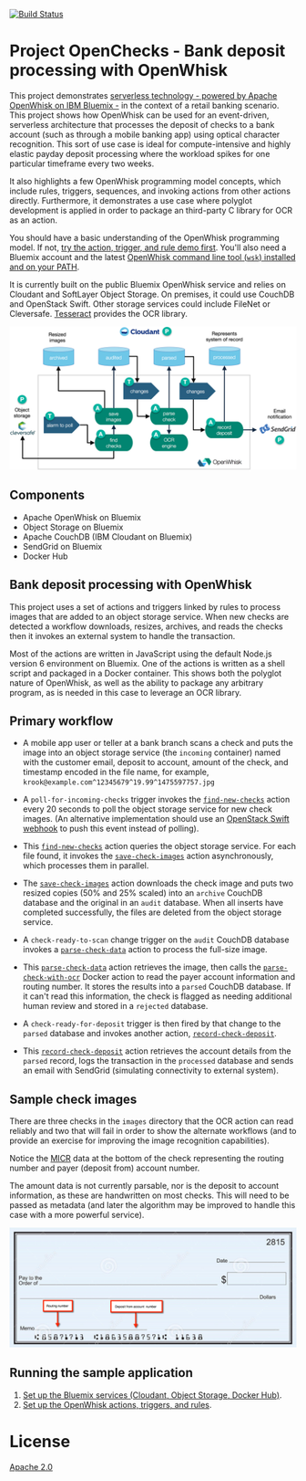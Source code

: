 [![Build Status](https://travis-ci.org/IBM/openchecks.svg?branch=master)](https://travis-ci.org/IBM/openchecks)

# Project OpenChecks - Bank deposit processing with OpenWhisk

This project demonstrates [serverless technology - powered by Apache OpenWhisk on IBM Bluemix -](https://developer.ibm.com/opentech/2016/09/06/what-makes-serverless-attractive/) in the context of a retail banking scenario. This project shows how OpenWhisk can be used for an event-driven, serverless architecture that processes the deposit of checks to a bank account (such as through a mobile banking app) using optical character recognition. This sort of use case is ideal for compute-intensive and highly elastic payday deposit processing where the workload spikes for one particular timeframe every two weeks.

It also highlights a few OpenWhisk programming model concepts, which include rules, triggers, sequences, and invoking actions from other actions directly. Furthermore, it demonstrates a use case where polyglot development is applied in order to package an third-party C library for OCR as an action.

You should have a basic understanding of the OpenWhisk programming model. If not, [try the action, trigger, and rule demo first](https://github.com/IBM/openwhisk-action-trigger-rule). You'll also need a Bluemix account and the latest [OpenWhisk command line tool (`wsk`) installed and on your PATH](https://github.com/IBM/openwhisk-action-trigger-rule/blob/master/docs/OPENWHISK.md).

It is currently built on the public Bluemix OpenWhisk service and relies on Cloudant and SoftLayer Object Storage. On premises, it could use CouchDB and OpenStack Swift. Other storage services could include FileNet or Cleversafe. [Tesseract](https://github.com/tesseract-ocr/tesseract) provides the OCR library.

![Check 12](images/overview.png "Overview of the flow.")

## Components

- Apache OpenWhisk on Bluemix
- Object Storage on Bluemix
- Apache CouchDB (IBM Cloudant on Bluemix)
- SendGrid on Bluemix
- Docker Hub

## Bank deposit processing with OpenWhisk

This project uses a set of actions and triggers linked by rules to process images that are added to an object storage service. When new checks are detected a workflow downloads, resizes, archives, and reads the checks then it invokes an external system to handle the transaction.

Most of the actions are written in JavaScript using the default Node.js version 6 environment on Bluemix. One of the actions is written as a shell script and packaged in a Docker container. This shows both the polyglot nature of OpenWhisk, as well as the ability to package any arbitrary program, as is needed in this case to leverage an OCR library.

## Primary workflow

- A mobile app user or teller at a bank branch scans a check and puts the image into an object storage service (the `incoming` container) named with the customer email, deposit to account, amount of the check, and timestamp encoded in the file name, for example, `krook@example.com^12345679^19.99^1475597757.jpg`

- A `poll-for-incoming-checks` trigger invokes the [`find-new-checks`](actions/find-new-checks.js) action every 20 seconds to poll the object storage service for new check images. (An alternative implementation should use an [OpenStack Swift webhook](https://github.com/stmuraka/OpenStackSwift-OpenWhisk) to push this event instead of polling).

- This [`find-new-checks`](actions/find-new-checks.js) action queries the object storage service. For each file found, it invokes the [`save-check-images`](actions/save-check-images.js) action asynchronously, which processes them in parallel.

- The [`save-check-images`](actions/save-check-images.js) action downloads the check image and puts two resized copies (50% and 25% scaled) into an `archive` CouchDB database and the original in an `audit` database. When all inserts have completed successfully, the files are deleted from the object storage service.

- A `check-ready-to-scan` change trigger on the `audit` CouchDB database invokes a [`parse-check-data`](actions/parse-check-data.js) action to process the full-size image.

- This [`parse-check-data`](actions/parse-check-data.js) action retrieves the image, then calls the [`parse-check-with-ocr`](dockerSkeleton/parse-check-with-ocr.sh) Docker action to read the payer account information and routing number. It stores the results into a `parsed` CouchDB database. If it can't read this information, the check is flagged as needing additional human review and stored in a `rejected` database.

- A `check-ready-for-deposit` trigger is then fired by that change to the `parsed` database and invokes another action, [`record-check-deposit`](actions/record-check-deposit.js).

- This [`record-check-deposit`](actions/record-check-deposit.js) action retrieves the account details from the `parsed` record, logs the transaction in the `processed` database and sends an email with SendGrid (simulating connectivity to external system).

## Sample check images

There are three checks in the `images` directory that the OCR action can read reliably and two that will fail in order to show the alternate workflows (and to provide an exercise for improving the image recognition capabilities).

Notice the [MICR](https://en.wikipedia.org/wiki/Magnetic_ink_character_recognition) data at the bottom of the check representing the routing number and payer (deposit from) account number.

The amount data is not currently parsable, nor is the deposit to account information, as these are handwritten on most checks. This will need to be passed as metadata (and later the algorithm may be improved to handle this case with a more powerful service).

![Check sample](images/check-sample.png "Check with routing number and account numbers.")

## Running the sample application

1. [Set up the Bluemix services (Cloudant, Object Storage, Docker Hub)](docs/BLUEMIX.md).
2. [Set up the OpenWhisk actions, triggers, and rules](docs/OPENWHISK.md).

# License

[Apache 2.0](LICENSE.txt)
